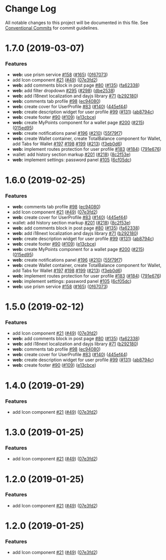 # Change Log

All notable changes to this project will be documented in this file.
See [Conventional Commits](https://conventionalcommits.org) for commit guidelines.

# 1.7.0 (2019-03-07)

### Features

- **web:** use prism service [#158](https://github.com/GolosChain/commun/issues/158) ([#165](https://github.com/GolosChain/commun/issues/165)) ([0f67073](https://github.com/GolosChain/commun/commit/0f67073))
- add Icon component [#21](https://github.com/GolosChain/commun/issues/21) ([#49](https://github.com/GolosChain/commun/issues/49)) ([07e3fd2](https://github.com/GolosChain/commun/commit/07e3fd2))
- **web:** add comments block in post page [#80](https://github.com/GolosChain/commun/issues/80) ([#135](https://github.com/GolosChain/commun/issues/135)) ([fa62338](https://github.com/GolosChain/commun/commit/fa62338))
- **web:** add filter dropdown [#295](https://github.com/GolosChain/commun/issues/295) ([#298](https://github.com/GolosChain/commun/issues/298)) ([dbe2538](https://github.com/GolosChain/commun/commit/dbe2538))
- **web:** add i18next localization and dayjs library [#71](https://github.com/GolosChain/commun/issues/71) ([b292180](https://github.com/GolosChain/commun/commit/b292180))
- **web:** comments tab profile [#98](https://github.com/GolosChain/commun/issues/98) ([ec94080](https://github.com/GolosChain/commun/commit/ec94080))
- **web:** create cover for UserProfile [#83](https://github.com/GolosChain/commun/issues/83) ([#140](https://github.com/GolosChain/commun/issues/140)) ([445ef44](https://github.com/GolosChain/commun/commit/445ef44))
- **web:** create description widget for user profile [#99](https://github.com/GolosChain/commun/issues/99) ([#131](https://github.com/GolosChain/commun/issues/131)) ([ab8794c](https://github.com/GolosChain/commun/commit/ab8794c))
- **web:** create footer [#90](https://github.com/GolosChain/commun/issues/90) ([#109](https://github.com/GolosChain/commun/issues/109)) ([e13cbce](https://github.com/GolosChain/commun/commit/e13cbce))
- **web:** create MyPoints component for a wallet page [#200](https://github.com/GolosChain/commun/issues/200) ([#215](https://github.com/GolosChain/commun/issues/215)) ([015ed95](https://github.com/GolosChain/commun/commit/015ed95))
- **web:** create notifications panel [#196](https://github.com/GolosChain/commun/issues/196) ([#210](https://github.com/GolosChain/commun/issues/210)) ([55f79f7](https://github.com/GolosChain/commun/commit/55f79f7))
- **web:** create Wallet container, create TotalBalance component for Wallet, add Tabs for Wallet [#197](https://github.com/GolosChain/commun/issues/197) [#198](https://github.com/GolosChain/commun/issues/198) [#199](https://github.com/GolosChain/commun/issues/199) ([#213](https://github.com/GolosChain/commun/issues/213)) ([f3eb0d6](https://github.com/GolosChain/commun/commit/f3eb0d6))
- **web:** implement routes protection for user profile [#183](https://github.com/GolosChain/commun/issues/183) ([#184](https://github.com/GolosChain/commun/issues/184)) ([791e676](https://github.com/GolosChain/commun/commit/791e676))
- wallet: add history section markup [#201](https://github.com/GolosChain/commun/issues/201) ([#218](https://github.com/GolosChain/commun/issues/218)) ([8c2f53e](https://github.com/GolosChain/commun/commit/8c2f53e))
- **web:** implement settings: password panel [#105](https://github.com/GolosChain/commun/issues/105) ([6cf05dc](https://github.com/GolosChain/commun/commit/6cf05dc))

# 1.6.0 (2019-02-25)

### Features

- **web:** comments tab profile [#98](https://github.com/GolosChain/Commun/issues/98) ([ec94080](https://github.com/GolosChain/Commun/commit/ec94080))
- add Icon component [#21](https://github.com/GolosChain/Commun/issues/21) ([#49](https://github.com/GolosChain/Commun/issues/49)) ([07e3fd2](https://github.com/GolosChain/Commun/commit/07e3fd2))
- **web:** create cover for UserProfile [#83](https://github.com/GolosChain/Commun/issues/83) ([#140](https://github.com/GolosChain/Commun/issues/140)) ([445ef44](https://github.com/GolosChain/Commun/commit/445ef44))
- wallet: add history section markup [#201](https://github.com/GolosChain/Commun/issues/201) ([#218](https://github.com/GolosChain/Commun/issues/218)) ([8c2f53e](https://github.com/GolosChain/Commun/commit/8c2f53e))
- **web:** add comments block in post page [#80](https://github.com/GolosChain/Commun/issues/80) ([#135](https://github.com/GolosChain/Commun/issues/135)) ([fa62338](https://github.com/GolosChain/Commun/commit/fa62338))
- **web:** add i18next localization and dayjs library [#71](https://github.com/GolosChain/Commun/issues/71) ([b292180](https://github.com/GolosChain/Commun/commit/b292180))
- **web:** create description widget for user profile [#99](https://github.com/GolosChain/Commun/issues/99) ([#131](https://github.com/GolosChain/Commun/issues/131)) ([ab8794c](https://github.com/GolosChain/Commun/commit/ab8794c))
- **web:** create footer [#90](https://github.com/GolosChain/Commun/issues/90) ([#109](https://github.com/GolosChain/Commun/issues/109)) ([e13cbce](https://github.com/GolosChain/Commun/commit/e13cbce))
- **web:** create MyPoints component for a wallet page [#200](https://github.com/GolosChain/Commun/issues/200) ([#215](https://github.com/GolosChain/Commun/issues/215)) ([015ed95](https://github.com/GolosChain/Commun/commit/015ed95))
- **web:** create notifications panel [#196](https://github.com/GolosChain/Commun/issues/196) ([#210](https://github.com/GolosChain/Commun/issues/210)) ([55f79f7](https://github.com/GolosChain/Commun/commit/55f79f7))
- **web:** create Wallet container, create TotalBalance component for Wallet, add Tabs for Wallet [#197](https://github.com/GolosChain/Commun/issues/197) [#198](https://github.com/GolosChain/Commun/issues/198) [#199](https://github.com/GolosChain/Commun/issues/199) ([#213](https://github.com/GolosChain/Commun/issues/213)) ([f3eb0d6](https://github.com/GolosChain/Commun/commit/f3eb0d6))
- **web:** implement routes protection for user profile [#183](https://github.com/GolosChain/Commun/issues/183) ([#184](https://github.com/GolosChain/Commun/issues/184)) ([791e676](https://github.com/GolosChain/Commun/commit/791e676))
- **web:** implement settings: password panel [#105](https://github.com/GolosChain/Commun/issues/105) ([6cf05dc](https://github.com/GolosChain/Commun/commit/6cf05dc))
- **web:** use prism service [#158](https://github.com/GolosChain/Commun/issues/158) ([#165](https://github.com/GolosChain/Commun/issues/165)) ([0f67073](https://github.com/GolosChain/Commun/commit/0f67073))

# 1.5.0 (2019-02-12)

### Features

- add Icon component [#21](https://github.com/GolosChain/Commun/issues/21) ([#49](https://github.com/GolosChain/Commun/issues/49)) ([07e3fd2](https://github.com/GolosChain/Commun/commit/07e3fd2))
- **web:** add comments block in post page [#80](https://github.com/GolosChain/Commun/issues/80) ([#135](https://github.com/GolosChain/Commun/issues/135)) ([fa62338](https://github.com/GolosChain/Commun/commit/fa62338))
- **web:** add i18next localization and dayjs library [#71](https://github.com/GolosChain/Commun/issues/71) ([b292180](https://github.com/GolosChain/Commun/commit/b292180))
- **web:** comments tab profile [#98](https://github.com/GolosChain/Commun/issues/98) ([ec94080](https://github.com/GolosChain/Commun/commit/ec94080))
- **web:** create cover for UserProfile [#83](https://github.com/GolosChain/Commun/issues/83) ([#140](https://github.com/GolosChain/Commun/issues/140)) ([445ef44](https://github.com/GolosChain/Commun/commit/445ef44))
- **web:** create description widget for user profile [#99](https://github.com/GolosChain/Commun/issues/99) ([#131](https://github.com/GolosChain/Commun/issues/131)) ([ab8794c](https://github.com/GolosChain/Commun/commit/ab8794c))
- **web:** create footer [#90](https://github.com/GolosChain/Commun/issues/90) ([#109](https://github.com/GolosChain/Commun/issues/109)) ([e13cbce](https://github.com/GolosChain/Commun/commit/e13cbce))

# 1.4.0 (2019-01-29)

### Features

- add Icon component [#21](https://github.com/GolosChain/Commun/issues/21) ([#49](https://github.com/GolosChain/Commun/issues/49)) ([07e3fd2](https://github.com/GolosChain/Commun/commit/07e3fd2))

# 1.3.0 (2019-01-25)

### Features

- add Icon component [#21](https://github.com/GolosChain/Commun/issues/21) ([#49](https://github.com/GolosChain/Commun/issues/49)) ([07e3fd2](https://github.com/GolosChain/Commun/commit/07e3fd2))

# 1.2.0 (2019-01-25)

### Features

- add Icon component [#21](https://github.com/GolosChain/Commun/issues/21) ([#49](https://github.com/GolosChain/Commun/issues/49)) ([07e3fd2](https://github.com/GolosChain/Commun/commit/07e3fd2))

# 1.2.0 (2019-01-25)

### Features

- add Icon component [#21](https://github.com/GolosChain/Commun/issues/21) ([#49](https://github.com/GolosChain/Commun/issues/49)) ([07e3fd2](https://github.com/GolosChain/Commun/commit/07e3fd2))

